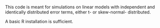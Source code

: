 This code is meant for simulations on linear models with independent and identically distributed error terms, either t- or skew-normal- distributed.

A basic R installation is sufficient.
